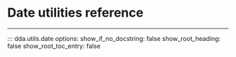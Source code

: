 # Date utilities reference

-----

::: dda.utils.date
    options:
      show_if_no_docstring: false
      show_root_heading: false
      show_root_toc_entry: false
